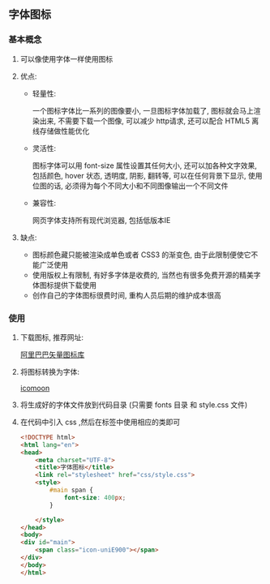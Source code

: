 ## 字体图标

### 基本概念

1. 可以像使用字体一样使用图标

2. 优点: 

   + 轻量性:

     一个图标字体比一系列的图像要小, 一旦图标字体加载了, 图标就会马上渲染出来, 不需要下载一个图像, 可以减少 http请求, 还可以配合 HTML5 离线存储做性能优化

   + 灵活性:

     图标字体可以用 font-size 属性设置其任何大小, 还可以加各种文字效果, 包括颜色, hover 状态, 透明度, 阴影, 翻转等, 可以在任何背景下显示, 使用位图的话, 必须得为每个不同大小和不同图像输出一个不同文件

   + 兼容性: 

     网页字体支持所有现代浏览器, 包括低版本IE

3. 缺点:

   + 图标颜色藏只能被渲染成单色或者 CSS3 的渐变色, 由于此限制便使它不能广泛使用
   + 使用版权上有限制, 有好多字体是收费的, 当然也有很多免费开源的精美字体图标提供下载使用
   + 创作自己的字体图标很费时间, 重构人员后期的维护成本很高



### 使用

1. 下载图标, 推荐网址: 

   [阿里巴巴矢量图标库](https://www.iconfont.cn/search/index?searchType=icon&q=favicon&fromCollection=-1&page=2)

2. 将图标转换为字体:

   [icomoon](https://icomoon.io/app/#/select)

3. 将生成好的字体文件放到代码目录 (只需要 fonts 目录 和 style.css 文件)

4. 在代码中引入 css ,然后在标签中使用相应的类即可

   ```html
   <!DOCTYPE html>
   <html lang="en">
   <head>
       <meta charset="UTF-8">
       <title>字体图标</title>
       <link rel="stylesheet" href="css/style.css">
       <style>
           #main span {
               font-size: 400px;
           }
   
       </style>
   </head>
   <body>
   <div id="main">
       <span class="icon-uniE900"></span>
   </div>
   </body>
   </html>
   ```

   

